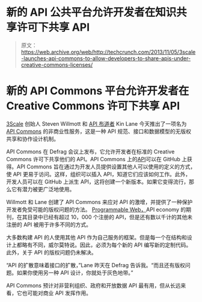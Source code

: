 # 新的 API 公共平台允许开发者在知识共享许可下共享 API 

> 原文：<https://web.archive.org/web/http://techcrunch.com/2013/11/05/3scale-launches-api-commons-to-allow-developers-to-share-apis-under-creative-commons-licenses/>

# 新的 API Commons 平台允许开发者在 Creative Commons 许可下共享 API

[3Scale](https://web.archive.org/web/20230130000449/http://3scale.com/) 创始人 Steven Willmott 和 [API 布道者](https://web.archive.org/web/20230130000449/http://apievangelist.com/) Kin Lane 今天推出了一项名为 [API Commons](https://web.archive.org/web/20230130000449/http://apicommons.org/) 的非商业性服务，这是一种 API 规范、接口和数据模型的无版权共享和协作设计机制。

API Commons 在 Defrag 会议上发布，它允许开发者在标准的 Creative Commons 许可下共享他们的 API。API Commons 上的[API](https://web.archive.org/web/20230130000449/http://apicommons.org/apis.html)可以在 GitHub 上获得。API Commons 旨在通过为开发人员提供设置其他人可以使用的定义的方式，使 API 更易于访问。这样，组织可以插入 API，知道它们应该如何工作。此外，开发人员可以在 GitHub 上派生 API，这将创建一个新版本。如果它变得流行，那么它有潜力被更广泛地使用。

Willmott 和 Lane 创建了 API Commons 来应对 API 的激增，并提供了一种保护开发者免受可能的版权问题的方法。 [Programmable Web，](https://web.archive.org/web/20230130000449/http://www.programmableweb.com/)API economy 的期刊，在其目录中已经有超过 10，000 个注册的 API，但是还有数以千计的其他未注册的 API 被用于许多不同的方式。

大多数构建 API 的人使用其他 API 作为自己服务的框架。但是每一个在结构和设计上都略有不同，威尔莫特说。因此，必须为每个新的 API 编写新的定制代码。此外，关于 API 的版权问题仍未解决。

“API 的扩散意味着接口的扩散，”Lane 昨天在 Defrag 告诉我。“而且还有版权问题。如果你使用另一种 API 设计，你就处于灰色地带。”

API Commons 预计对非营利组织、政府和开放数据 API 最有用，但从长远来看，它也可能对商业 API 发挥作用。
